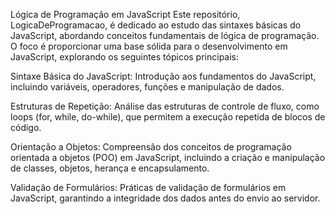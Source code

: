 Lógica de Programação em JavaScript
Este repositório, LogicaDeProgramacao, é dedicado ao estudo das sintaxes básicas do JavaScript, abordando conceitos fundamentais de lógica de programação. O foco é proporcionar uma base sólida para o desenvolvimento em JavaScript, explorando os seguintes tópicos principais:

Sintaxe Básica do JavaScript: Introdução aos fundamentos do JavaScript, incluindo variáveis, operadores, funções e manipulação de dados.

Estruturas de Repetição: Análise das estruturas de controle de fluxo, como loops (for, while, do-while), que permitem a execução repetida de blocos de código.

Orientação a Objetos: Compreensão dos conceitos de programação orientada a objetos (POO) em JavaScript, incluindo a criação e manipulação de classes, objetos, herança e encapsulamento.

Validação de Formulários: Práticas de validação de formulários em JavaScript, garantindo a integridade dos dados antes do envio ao servidor.

